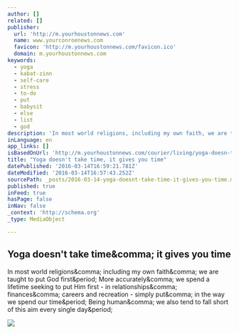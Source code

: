 ```yaml
---
author: []
related: []
publisher:
  url: 'http://m.yourhoustonnews.com'
  name: www.yourconroenews.com
  favicon: 'http://m.yourhoustonnews.com/favicon.ico'
  domain: m.yourhoustonnews.com
keywords:
  - yoga
  - kabat-zinn
  - self-care
  - stress
  - to-do
  - put
  - babysit
  - else
  - list
  - god
description: 'In most world religions, including my own faith, we are taught to put God first. More accurately, we spend a lifetime seeking to put Him first - in relationships, finances, careers and recreation - simply put, in the way we spend our time. Being human, we also tend to fall short of this aim every single day.'
inLanguage: en
app_links: []
isBasedOnUrl: 'http://m.yourhoustonnews.com/courier/living/yoga-doesn-t-take-time-it-gives-you-time/article_ba589477-ed1f-5e0c-9d60-cffcf9b1f2ed.html?mode=jqm'
title: "Yoga doesn't take time, it gives you time"
datePublished: '2016-03-14T16:59:21.781Z'
dateModified: '2016-03-14T16:57:43.252Z'
sourcePath: _posts/2016-03-14-yoga-doesnt-take-time-it-gives-you-time.md
published: true
inFeed: true
hasPage: false
inNav: false
_context: 'http://schema.org'
_type: MediaObject

---
```

<article style=""><h1>Yoga doesn't take time&amp;comma; it gives you time</h1><p>In most world religions&amp;comma; including my own faith&amp;comma; we are taught to put God first&amp;period; More accurately&amp;comma; we spend a lifetime seeking to put Him first - in relationships&amp;comma; finances&amp;comma; careers and recreation - simply put&amp;comma; in the way we spend our time&amp;period; Being human&amp;comma; we also tend to fall short of this aim every single day&amp;period;</p><img src="http://bloximages.chicago2.vip.townnews.com/yourhoustonnews.com/content/tncms/assets/v3/editorial/c/d2/cd2e4d72-38a3-56a1-ba90-982805690569/562a87a74cd59.image.jpg" /></article>